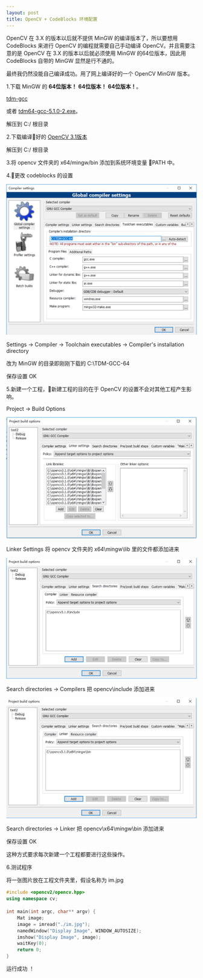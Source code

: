 ```yaml
---
layout: post
title: OpenCV + CodeBlocks 环境配置
---
```


OpenCV 在 3.X 的版本以后就不提供 MinGW 的编译版本了，所以要想用 CodeBlocks 来进行 OpenCV 的编程就需要自己手动编译 OpenCV。并且需要注意的是 OpenCV 在 3.X 的版本以后就必须使用 MinGW 的64位版本，因此用 CodeBlocks 自带的 MinGW 显然是行不通的。

最终我仍然没能自己编译成功。用了网上编译好的一个 OpenCV MinGW 版本。

1.下载 MinGW 的 **64位版本！** **64位版本！** **64位版本！**。

[tdm-gcc](http://tdm-gcc.tdragon.net/download)

或者 [tdm64-gcc-5.1.0-2.exe](https://pan.lanzou.com/i0piqyd)。

解压到 C:/ 根目录

2.下载编译好的 [OpenCV 3.1版本](https://pan.lanzou.com/i0piqpe) 

解压到 C:/ 根目录

3.将 opencv 文件夹的 x64/mingw/bin 添加到系统环境变量 PATH 中。

4.更改 codeblocks 的设置

![](/images/post/opencv/1.png)

Settings -> Compiler -> Toolchain executables -> Compiler's installation directory

改为 MinGW 的目录即刚刚下载的 C:\TDM-GCC-64 

保存设置 OK 

5.新建一个工程，新建工程的目的在于 OpenCV 的设置不会对其他工程产生影响。

Project -> Build Options 

![](/images/post/opencv/2.png)

Linker Settings 将 opencv 文件夹的 x64\mingw\lib 里的文件都添加进来

![](/images/post/opencv/3.png)

Search directories -> Compilers 把 opencv\include 添加进来

![](/images/post/opencv/4.png)

Search directories -> Linker 把 opencv\x64\mingw\bin 添加进来

保存设置 OK 

这种方式要求每次新建一个工程都要进行这些操作。



6.测试程序

将一张图片放在工程文件夹里，假设名称为 im.jpg

```c++
#include <opencv2/opencv.hpp>
using namespace cv;

int main(int argc, char** argv) {
    Mat image;
    image = imread("./im.jpg");
    namedWindow("Display Image", WINDOW_AUTOSIZE);
    imshow("Display Image", image);
    waitKey(0);
    return 0;
}
```

运行成功 ！
